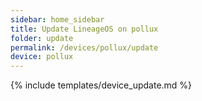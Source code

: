 ```yaml
---
sidebar: home_sidebar
title: Update LineageOS on pollux
folder: update
permalink: /devices/pollux/update
device: pollux
---
```

{% include templates/device_update.md %}
